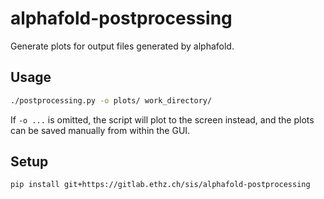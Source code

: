 # alphafold-postprocessing

Generate plots for output files generated by alphafold.

## Usage

```sh
./postprocessing.py -o plots/ work_directory/
```

If `-o ...` is omitted, the script will plot to the screen instead,
and the plots can be saved manually from within the GUI.

## Setup

```sh
pip install git+https://gitlab.ethz.ch/sis/alphafold-postprocessing
```
